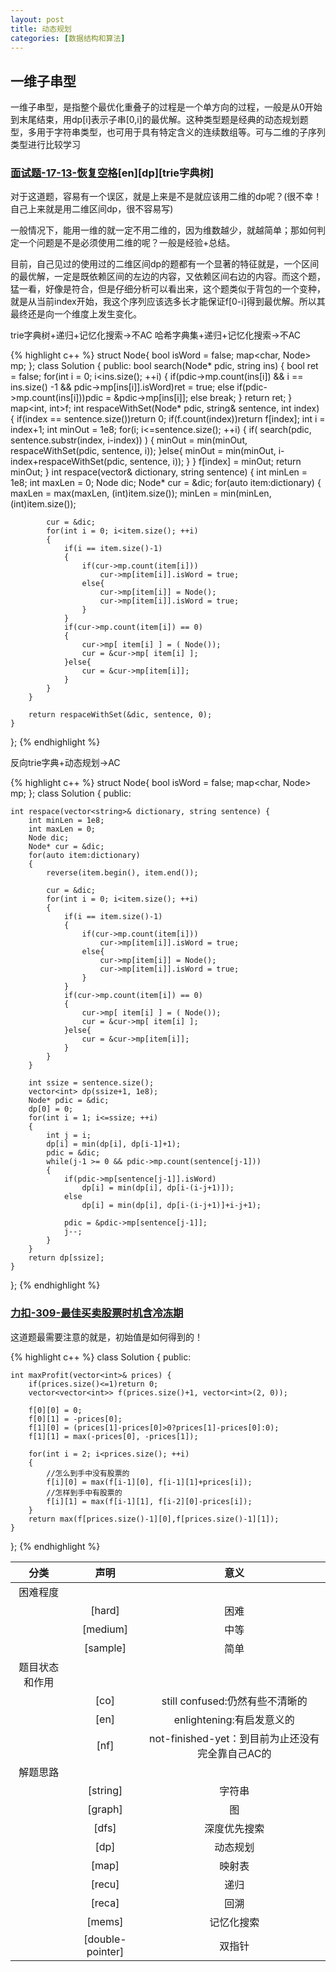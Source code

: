 ```yaml
---
layout: post
title: 动态规划
categories: [数据结构和算法]
---
```


## 一维子串型

一维子串型，是指整个最优化重叠子的过程是一个单方向的过程，一般是从0开始到末尾结束，用dp[i]表示子串[0,i]的最优解。这种类型题是经典的动态规划题型，多用于字符串类型，也可用于具有特定含义的连续数组等。可与二维的子序列类型进行比较学习

### [面试题-17-13-恢复空格](https://leetcode-cn.com/problems/re-space-lcci/)[en][dp][trie字典树]

对于这道题，容易有一个误区，就是上来是不是就应该用二维的dp呢？(很不幸！自己上来就是用二维区间dp，很不容易写)

一般情况下，能用一维的就一定不用二维的，因为维数越少，就越简单；那如何判定一个问题是不是必须使用二维的呢？一般是经验+总结。

目前，自己见过的使用过的二维区间dp的题都有一个显著的特征就是，一个区间的最优解，一定是既依赖区间的左边的内容，又依赖区间右边的内容。而这个题，猛一看，好像是符合，但是仔细分析可以看出来，这个题类似于背包的一个变种，就是从当前index开始，我这个序列应该选多长才能保证f[0-i]得到最优解。所以其最终还是向一个维度上发生变化。

trie字典树+递归+记忆化搜索->不AC
哈希字典集+递归+记忆化搜索->不AC

{% highlight c++ %}
struct Node{
    bool isWord = false;
    map<char, Node> mp;
};
class Solution {
public:
    bool search(Node* pdic, string ins)
    {
        bool ret = false;
        for(int i = 0; i<ins.size(); ++i)
        {
            if(pdic->mp.count(ins[i]) && i == ins.size() -1 && pdic->mp[ins[i]].isWord)ret = true;
            else if(pdic->mp.count(ins[i]))pdic = &pdic->mp[ins[i]];
            else  break;
        }
        return ret;
    }
    map<int, int>f;
    int respaceWithSet(Node* pdic, string& sentence, int index)
    {
        if(index == sentence.size())return 0;
        if(f.count(index))return f[index];
        int i = index+1;
        int minOut = 1e8;
        for(i; i<=sentence.size(); ++i)
        {
            if( search(pdic, sentence.substr(index, i-index)) )
            {
                minOut = min(minOut, respaceWithSet(pdic, sentence, i));
            }else{
                minOut = min(minOut, i-index+respaceWithSet(pdic, sentence, i));
            }
        }
        f[index] = minOut;
        return minOut;
    }
    int respace(vector<string>& dictionary, string sentence) {
        int minLen = 1e8;
        int maxLen = 0;
        Node dic;
        Node* cur = &dic;
        for(auto item:dictionary)
        {
            maxLen = max(maxLen, (int)item.size());
            minLen = min(minLen, (int)item.size());

            cur = &dic;
            for(int i = 0; i<item.size(); ++i)
            {
                if(i == item.size()-1)
                {
                    if(cur->mp.count(item[i]))
                        cur->mp[item[i]].isWord = true;
                    else{
                        cur->mp[item[i]] = Node();
                        cur->mp[item[i]].isWord = true;
                    }
                }
                if(cur->mp.count(item[i]) == 0)
                {
                    cur->mp[ item[i] ] = ( Node());
                    cur = &cur->mp[ item[i] ];
                }else{
                    cur = &cur->mp[item[i]];
                }
            }
        }

        return respaceWithSet(&dic, sentence, 0);
    }
};
{% endhighlight %}

反向trie字典+动态规划->AC

{% highlight c++ %}
struct Node{
    bool isWord = false;
    map<char, Node> mp;
};
class Solution {
public:

    int respace(vector<string>& dictionary, string sentence) {
        int minLen = 1e8;
        int maxLen = 0;
        Node dic;
        Node* cur = &dic;
        for(auto item:dictionary)
        {
            reverse(item.begin(), item.end());

            cur = &dic;
            for(int i = 0; i<item.size(); ++i)
            {
                if(i == item.size()-1)
                {
                    if(cur->mp.count(item[i]))
                        cur->mp[item[i]].isWord = true;
                    else{
                        cur->mp[item[i]] = Node();
                        cur->mp[item[i]].isWord = true;
                    }
                }
                if(cur->mp.count(item[i]) == 0)
                {
                    cur->mp[ item[i] ] = ( Node());
                    cur = &cur->mp[ item[i] ];
                }else{
                    cur = &cur->mp[item[i]];
                }
            }
        }
        
        int ssize = sentence.size();
        vector<int> dp(ssize+1, 1e8);
        Node* pdic = &dic;
        dp[0] = 0;
        for(int i = 1; i<=ssize; ++i)
        {
            int j = i;
            dp[i] = min(dp[i], dp[i-1]+1);
            pdic = &dic;
            while(j-1 >= 0 && pdic->mp.count(sentence[j-1]))
            {
                if(pdic->mp[sentence[j-1]].isWord)
                    dp[i] = min(dp[i], dp[i-(i-j+1)]);
                else 
                    dp[i] = min(dp[i], dp[i-(i-j+1)]+i-j+1);

                pdic = &pdic->mp[sentence[j-1]];
                j--;
            }
        }
        return dp[ssize];
    }
};
{% endhighlight %}


### [力扣-309-最佳买卖股票时机含冷冻期](https://leetcode-cn.com/problems/best-time-to-buy-and-sell-stock-with-cooldown/)

这道题最需要注意的就是，初始值是如何得到的！

{% highlight c++ %}
class Solution {
public:

    int maxProfit(vector<int>& prices) {
        if(prices.size()<=1)return 0;
        vector<vector<int>> f(prices.size()+1, vector<int>(2, 0));
        
        f[0][0] = 0;
        f[0][1] = -prices[0];
        f[1][0] = (prices[1]-prices[0]>0?prices[1]-prices[0]:0);
        f[1][1] = max(-prices[0], -prices[1]);

        for(int i = 2; i<prices.size(); ++i)
        {
            //怎么到手中没有股票的
            f[i][0] = max(f[i-1][0], f[i-1][1]+prices[i]);
            //怎样到手中有股票的
            f[i][1] = max(f[i-1][1], f[i-2][0]-prices[i]);
        }
        return max(f[prices.size()-1][0],f[prices.size()-1][1]);
    }
};
{% endhighlight %}

|分类|声明|意义|
|:-:|:-:|:-:|
|困难程度|||
||[hard]|困难|
||[medium]|中等|
||[sample]|简单|
|题目状态和作用|||
||[co]|still confused:仍然有些不清晰的|
||[en]|enlightening:有启发意义的|
||[nf]|not-finished-yet：到目前为止还没有完全靠自己AC的|
|解题思路|||
||[string]|字符串|
||[graph]|图|
||[dfs]|深度优先搜索|
||[dp]|动态规划|
||[map]|映射表|
||[recu]|递归|
||[reca]|回溯|
||[mems]|记忆化搜索|
||[double-pointer]|双指针|

